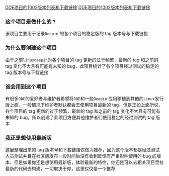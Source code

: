 [DDE项目的1003版本列表和下载链接](packages-tag-version/packages-tag-1003-version.md)
[DDE项目的1002版本列表和下载链接](packages-tag-version/packages-tag-1002-version.md)



### 这个项目是做什么的 ?

该项目主要用于记录`Deepin` 的各个项目的稳定版的 tag 版本号与下载链接



### 为什么要创建这个项目

由于之前`linuxdeepin`对各个项目的 tag 更新的过于频繁，最新的 tag 和之前的 tag 变化不大且有可能有未知的 bug，此项目统计了各个项目经过测试的稳定的 tag 版本号与下载链接



### 谁会用到这个项目

有很多`DDE`的爱好者与维护者希望将`DDE`和一些`Deepin` 应用移植到其他的`Linux`发行版上面，一般情况下维护者默认都会去使用项目最新的 tag，但是正如上面所说，各个项目的 tag 更新的过于频繁，最新的 tag 和之前的 tag 变化不大且有可能有未知的 bug，所以创建了此项目方便其他维护者们使用稳定的经过测试的 tag 版本



### 我还是想使用最新版

这里整理出来的 tag 版本号和下载链接仅做为推荐，因为这个版本都是经过测试人员测试并且在社区版发布一段时间后没有收到反馈有严重影响使用的 bug 的版本，但是如果你还是想使用最新版，体验最新的特性，你还是可以去相关项目里拉最新的代码去构建，一切取决于你，这里仅仅是一个推荐
